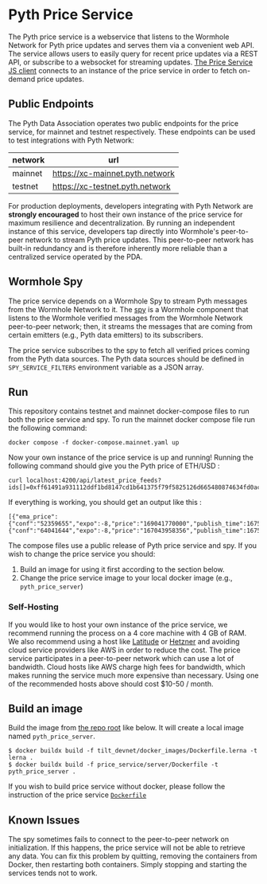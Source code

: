 # Pyth Price Service

The Pyth price service is a webservice that listens to the Wormhole Network for Pyth price updates and serves them via a
convenient web API. The service allows users to easily query for recent price updates via a REST API, or subscribe to
a websocket for streaming updates. [The Price Service JS client](https://github.com/pyth-network/pyth-crosschain/tree/main/price_service/sdk/js) connects
to an instance of the price service in order to fetch on-demand price updates.

## Public Endpoints

The Pyth Data Association operates two public endpoints for the price service, for mainnet and testnet respectively.
These endpoints can be used to test integrations with Pyth Network:

| network | url                             |
| ------- | ------------------------------- |
| mainnet | https://xc-mainnet.pyth.network |
| testnet | https://xc-testnet.pyth.network |

For production deployments, developers integrating with Pyth Network are **strongly encouraged** to host their own instance of the price service for maximum resilience and decentralization.
By running an independent instance of this service, developers tap directly into Wormhole's peer-to-peer network to stream Pyth price updates.
This peer-to-peer network has built-in redundancy and is therefore inherently more reliable than a centralized service operated by the PDA.

## Wormhole Spy

The price service depends on a Wormhole Spy to stream Pyth messages from the Wormhole Network to it. The
[spy](https://github.com/wormhole-foundation/wormhole/blob/main/node/cmd/spy/spy.go) is a Wormhole component that listens to the Wormhole verified
messages from the Wormhole Network peer-to-peer network; then, it streams the messages that are coming from certain emitters (e.g., Pyth data emitters) to its subscribers.

The price service subscribes to the spy to fetch all verified prices coming from the Pyth data sources. The Pyth data sources should
be defined in `SPY_SERVICE_FILTERS` environment variable as a JSON array.

## Run

This repository contains testnet and mainnet docker-compose files to run
both the price service and spy. To run the mainnet docker compose file run
the following command:

```
docker compose -f docker-compose.mainnet.yaml up
```

Now your own instance of the price service is up and running! Running the following command should give you the Pyth price of ETH/USD :

```
curl localhost:4200/api/latest_price_feeds?ids[]=0xff61491a931112ddf1bd8147cd1b641375f79f5825126d665480874634fd0ace
```

If everything is working, you should get an output like this :

```
[{"ema_price":{"conf":"52359655","expo":-8,"price":"169041770000","publish_time":1675365813},"id":"ff61491a931112ddf1bd8147cd1b641375f79f5825126d665480874634fd0ace","price":{"conf":"64041644","expo":-8,"price":"167043958356","publish_time":1675365813}}]
```

The compose files use a public release of Pyth price service and spy. If you wish to change the
price service you should:

1. Build an image for using it first according to the section below.
2. Change the price service image to your local docker image (e.g., `pyth_price_server`)

### Self-Hosting

If you would like to host your own instance of the price service, we recommend running the process on a 4 core machine with 4 GB of RAM.
We also recommend using a host like [Latitude](https://www.latitude.sh/) or [Hetzner](https://www.hetzner.com/) and avoiding cloud service providers like AWS in order to reduce the cost.
The price service participates in a peer-to-peer network which can use a lot of bandwidth.
Cloud hosts like AWS charge high fees for bandwidth, which makes running the service much more expensive than necessary.
Using one of the recommended hosts above should cost $10-50 / month.

## Build an image

Build the image from [the repo root](../../) like below. It will create a
local image named `pyth_price_server`.

```
$ docker buildx build -f tilt_devnet/docker_images/Dockerfile.lerna -t lerna .
$ docker buildx build -f price_service/server/Dockerfile -t pyth_price_server .
```

If you wish to build price service without docker, please follow the instruction of the price service
[`Dockerfile`](./Dockerfile)

## Known Issues

The spy sometimes fails to connect to the peer-to-peer network on initialization. If this happens, the price
service will not be able to retrieve any data. You can fix this problem by quitting, removing the containers from Docker,
then restarting both containers. Simply stopping and starting the services tends not to work.
